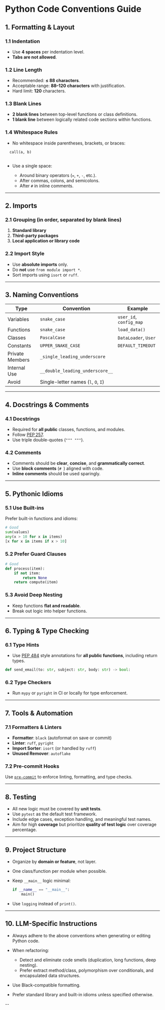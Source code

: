 # Python Code Conventions Guide

## 1. Formatting & Layout

### 1.1 Indentation
- Use **4 spaces** per indentation level.
- **Tabs are not allowed**.

### 1.2 Line Length
- Recommended: **≤ 88 characters**.
- Acceptable range: **88–120 characters** with justification.
- Hard limit: **120** characters.

### 1.3 Blank Lines
- **2 blank lines** between top-level functions or class definitions.
- **1 blank line** between logically related code sections within functions.

### 1.4 Whitespace Rules
- No whitespace inside parentheses, brackets, or braces:
```python
  call(a, b)
  ```
  ```
```

* Use a single space:

  * Around binary operators (`=`, `+`, `-`, etc.).
  * After commas, colons, and semicolons.
  * After `#` in inline comments.

---

## 2. Imports

### 2.1 Grouping (in order, separated by blank lines)

1. **Standard library**
2. **Third-party packages**
3. **Local application or library code**

### 2.2 Import Style

* Use **absolute imports** only.
* Do **not** use `from module import *`.
* Sort imports using `isort` or `ruff`.

---

## 3. Naming Conventions

| Type            | Convention                          | Example                 |
| --------------- | ----------------------------------- | ----------------------- |
| Variables       | `snake_case`                        | `user_id`, `config_map` |
| Functions       | `snake_case`                        | `load_data()`           |
| Classes         | `PascalCase`                        | `DataLoader`, `User`    |
| Constants       | `UPPER_SNAKE_CASE`                  | `DEFAULT_TIMEOUT`       |
| Private Members | `_single_leading_underscore`        |                         |
| Internal Use    | `__double_leading_underscore__`     |                         |
| Avoid           | Single-letter names (`l`, `O`, `I`) |                         |

---

## 4. Docstrings & Comments

### 4.1 Docstrings

* Required for **all public** classes, functions, and modules.
* Follow [PEP 257](https://peps.python.org/pep-0257/).
* Use triple double-quotes (`""" """`).

### 4.2 Comments

* Comments should be **clear**, **concise**, and **grammatically correct**.
* Use **block comments** (`# `) aligned with code.
* **Inline comments** should be used sparingly.

---

## 5. Pythonic Idioms

### 5.1 Use Built-ins

Prefer built-in functions and idioms:

```python
# Good
sum(values)
any(x > 10 for x in items)
[x for x in items if x > 10]
```

### 5.2 Prefer Guard Clauses

```python
# Good
def process(item):
    if not item:
        return None
    return compute(item)
```

### 5.3 Avoid Deep Nesting

* Keep functions **flat and readable**.
* Break out logic into helper functions.

---

## 6. Typing & Type Checking

### 6.1 Type Hints

* Use [PEP 484](https://peps.python.org/pep-0484/) style annotations for **all public functions**, including return types.

```python
def send_email(to: str, subject: str, body: str) -> bool:
```

### 6.2 Type Checkers

* Run `mypy` or `pyright` in CI or locally for type enforcement.

---

## 7. Tools & Automation

### 7.1 Formatters & Linters

* **Formatter**: `black` (autoformat on save or commit)
* **Linter**: `ruff`, `pyright`
* **Import Sorter**: `isort` (or handled by `ruff`)
* **Unused Remover**: `autoflake`

### 7.2 Pre-commit Hooks

Use [`pre-commit`](https://pre-commit.com/) to enforce linting, formatting, and type checks.

---

## 8. Testing

* All new logic must be covered by **unit tests**.
* Use `pytest` as the default test framework.
* Include edge cases, exception handling, and meaningful test names.
* Aim for high **coverage** but prioritize **quality of test logic** over coverage percentage.

---

## 9. Project Structure

* Organize by **domain or feature**, not layer.
* One class/function per module when possible.
* Keep `__main__` logic minimal:

  ```python
  if __name__ == "__main__":
      main()
  ```
* Use `logging` instead of `print()`.

---

## 10. LLM-Specific Instructions

* Always adhere to the above conventions when generating or editing Python code.
* When refactoring:

  * Detect and eliminate code smells (duplication, long functions, deep nesting).
  * Prefer extract method/class, polymorphism over conditionals, and encapsulated data structures.
* Use Black-compatible formatting.
* Prefer standard library and built-in idioms unless specified otherwise.

--
